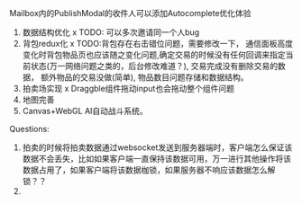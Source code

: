 Mailbox内的PublishModal的收件人可以添加Autocomplete优化体验
1. 数据结构优化 x   TODO: 可以多次邀请同一个人bug
2. 背包redux化 x    TODO:背包存在右击错位问题，需要修改一下， 通信面板高度变化时背包物品页也应该随之变化问题,确定交易的时候没有任何回调来指定当前状态(万一网络问题之类的，后台修改难道？), 交易完成没有删除交易的数据， 额外物品的交易没做(简单), 物品数目问题存储和数据结构。
3. 拍卖场实现 x Draggble组件拖动input也会拖动整个组件问题
4. 地图完善 
5. Canvas+WebGL AI自动战斗系统。


Questions: 
1. 拍卖的时候将拍卖数据通过websocket发送到服务器端时，客户端怎么保证该数据不会丢失，比如如果客户端一直保持该数据可用，万一进行其他操作将该数据占用了，如果客户端将该数据枷锁，如果服务器不响应该数据怎么解锁？？
2. 